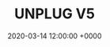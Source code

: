 ---
title: UNPLUG V5
tags:
- event
layout: event
permalink: "/event/:title"
location: Canazei, Trentino, Italy
image: http://localhost:4000/assets/img/location/villetta.jpg
when_header: March 15-18, 2020
how_was_it:
- We have chosen the best of the best. The Unplug chalet is in front of the Marmolada, the highest mountain of the Dolomites. It is an occasion to really deeply connect
  with fellow entrepreneurs and investors, but most of all to feel the pull of nature,
  enjoying the silence and solitude that you can only get by being in the middle of
  the mountains.
- The chalet is secluded in the woods, where you can't hear a sound other than animals, but it's just a 7 minutes drives from Canazei, a small gem of a village in the heart of the Dolomites. It is a 3-star hotel with its own restaurant and bar.
video: https://www.youtube.com/embed/KYI5mAWJClA
caratteristics:
  altitude: 1450 mt
  cooking: Traditional
  beds: 60 people
past_edition:
  period: 15 - 16 - 17 - 18 March 2020
  image: http://localhost:4000/assets/img/location/villetta-canazei-card.png
#speakers:
# - name: Nadia Eghbal
#   role: Open Source Lead, Github
#   image: http://localhost:4000/assets/img/speakers/nadia.jpeg
#attendees:
# - name: Open Collective
#   image: http://localhost:4000/assets/img/attendees/villetta-maria/open-collective.png
# - name: Samnsung-Next
#   image: http://localhost:4000/assets/img/attendees/villetta-maria/samnsung-next.png
# - name: GP Bbullhound
#   image: http://localhost:4000/assets/img/attendees/villetta-maria/gpbullhound.png
# - name: Schibsted Media Group
#   image: http://localhost:4000/assets/img/attendees/villetta-maria/schibsted-media-group.png
# - name: MMC-ventures.png
#   image: http://localhost:4000/assets/img/attendees/villetta-maria/MMC-ventures.png
# - name: Anthemis Group
#   image: http://localhost:4000/assets/img/attendees/villetta-maria/anthemis-group.png
# - name: Cherry Ventures
#   image: http://localhost:4000/assets/img/attendees/villetta-maria/cherry-ventures.png
# - name: Local Globe
#   image: http://localhost:4000/assets/img/attendees/villetta-maria/local-globe.png
# - name: Local Globe
#   image: http://localhost:4000/assets/img/attendees/villetta-maria/co-found.png
# - name: Libertus Capital
#   image: http://localhost:4000/assets/img/attendees/villetta-maria/LIbertus-Capital.png
# - name: Fabric Ventures
#   image: http://localhost:4000/assets/img/attendees/villetta-maria/fabric-ventures.png
# - name: IDEO
#   image: http://localhost:4000/assets/img/attendees/villetta-maria/ideo.png
# - name: Facebook
#   image: http://localhost:4000/assets/img/attendees/villetta-maria/facebook.png
# - name: Google
#   image: http://localhost:4000/assets/img/attendees/villetta-maria/google.png
# - name: Github.png
#   image: http://localhost:4000/assets/img/attendees/villetta-maria/github.png
# - name: Storj
#   image: http://localhost:4000/assets/img/attendees/villetta-maria/storj.png
# - name: NU Cypher
#   image: http://localhost:4000/assets/img/attendees/villetta-maria/nucyper.png
# - name: Coinlist
#   image: http://localhost:4000/assets/img/attendees/villetta-maria/coinlist.png
# - name: Oscoin
#   image: http://localhost:4000/assets/img/attendees/villetta-maria/oscoin.png
# - name: Openocean
#   image: http://localhost:4000/assets/img/attendees/villetta-maria/openocean.png
# - name: Fidelity
#   image: http://localhost:4000/assets/img/attendees/villetta-maria/fidelity.png
# - name: Project A
#   image: http://localhost:4000/assets/img/attendees/villetta-maria/projecta.png
# - name: American Family
#   image: http://localhost:4000/assets/img/attendees/villetta-maria/americanFamily.png
organizers:
- name: STEFANO BERNARDI
  role: Investor
  image: http://localhost:4000/assets/img/organizers/bernardi.png
- name: LORENZO SANNA
  role: Business Developer
  image: http://localhost:4000/assets/img/organizers/lor-winter.jpg
schedule:
- day: SUNDAY, MARCH 15
  program:
  - time: 1.00 PM
    what: We leave from Linate
    description: Meeting points outside the train station and airport
  - time: 5.00 PM
    what: Arrival at Unplug's Chalet
    description: Check-in time and find your room mate fot the next days!
  - time: 5.30 PM
    what: Ski test and rental
    description: Only for wannabe skiers
  - time: 6.30 PM
    what: Welcome Bonfire Aperitivo
    description: Drink, get cozy and get to meet your fellow adventurers.
  - time: 8.00 PM
    what: Dinner at Unplug's Chalet
    description: Typical dinner, with a simple 1 minute presentation of each guest.
- day: MONDAY, MARCH 16
  program:
  - time: 7.30 AM
    what: Breakfast
    description: Get your energy for the day!
  - time: 9.30 AM
    what: Snowshoe Time!
    description: Hike through the dolomites with mountain guides on snowshoes!
  - time: 13.00 PM
    what: Relax
    description: We get back to the hotel and get changed.
  - time: 16.00 PM
    what: SPA TIME!
    description: We're off to the magnificent QC Terme Dolomiti!
  - time: 7.00 PM
    what: Dinner at the Spa
    description: Light dinner in our bathrobes, with some unconference talks.
  - time: 09.00 PM
    what: Back to Unplug Chalet
    description: Unplug in our private bar
- day: TUESDAY, MARCH 17
  program:
  - time: 7.30 AM
    what: Breakfast
    description: Get your energy for the day!
  - time: 8.30 AM
    what: Skiing!
    description: We leave the Chalet and go on the slopes.
  - time: 4.00 PM
    what: Return to Unplug Chalet
    description: Shower, relax, drink and chat.
  - time: 5.30 PM
    what: Snowmobile ride to Malga Monzoni
    description: Bring some warm stuff and be ready for an adventure
  - time: 7.30 PM
    what: Dinner
    description: Home made, slowfood and very typical dinner at Malga Monzoni.
  - time: 10.00 PM
    what: Sled down the mountain!
    description: It is time to sled back... It will be night so bring a light!
- day: WEDNESDAY, MARCH 18
  program:
  - time: 8.00 AM
    what: Breakfast
    description: Meet in the Hotel lobby and load up on energies for the day.
  - time: 9.00 AM
    what: Talks for whoever is already awake.
    description: Last talks before leaving
  - time: 10.30 AM
    what: Bye Bye Unplug Chalet
    description: It's time to go back to the real world! Our bus leaves now.
  - time: 15.30 PM
    what: Bye!
    description: We say good bye! Please ensure you book travel from Milano Linate Airport at 5:30pm
      at the earliest. If you need to leave earlier, please contact us before purchasing
      a ticket to make sure we can accomodate. We suggest spending the night in Milano
      and booking travel for the next morning! It is a stunning city.
date: '2020-03-14 12:00:00 +0000'
venue: Unplug Chalet
gallery-small:
  image:
  - http://localhost:4000/assets/img/events_photos/2017_winter_retreat/01.jpg
  - http://localhost:4000/assets/img/events_photos/2017_winter_retreat/02.jpg
  - http://localhost:4000/assets/img/events_photos/2017_winter_retreat/03.jpg
  - http://localhost:4000/assets/img/events_photos/2017_winter_retreat/04.jpg
  - http://localhost:4000/assets/img/events_photos/2017_winter_retreat/05.jpg
  - http://localhost:4000/assets/img/events_photos/2017_winter_retreat/06.jpg
  - http://localhost:4000/assets/img/events_photos/2017_winter_retreat/07.jpg
  - http://localhost:4000/assets/img/events_photos/2017_winter_retreat/08.jpg
  - http://localhost:4000/assets/img/events_photos/2017_winter_retreat/09.jpg
  - http://localhost:4000/assets/img/events_photos/2017_winter_retreat/10.jpg
  - http://localhost:4000/assets/img/events_photos/2017_winter_retreat/11.jpg
  - http://localhost:4000/assets/img/events_photos/2017_winter_retreat/12.jpg
  - http://localhost:4000/assets/img/events_photos/2017_winter_retreat/13.jpg
  - http://localhost:4000/assets/img/events_photos/2017_winter_retreat/14.jpg
  - http://localhost:4000/assets/img/events_photos/2017_winter_retreat/15.jpg
  - http://localhost:4000/assets/img/events_photos/2017_winter_retreat/16.jpg
gallery-big:
  image:
  - http://localhost:4000/assets/img/events_photos/2017_winter_retreat/big/01.jpg
  - http://localhost:4000/assets/img/events_photos/2017_winter_retreat/big/02.jpg
  - http://localhost:4000/assets/img/events_photos/2017_winter_retreat/big/03.jpg
  - http://localhost:4000/assets/img/events_photos/2017_winter_retreat/big/04.jpg
  - http://localhost:4000/assets/img/events_photos/2017_winter_retreat/big/05.jpg
  - http://localhost:4000/assets/img/events_photos/2017_winter_retreat/big/06.jpg
  - http://localhost:4000/assets/img/events_photos/2017_winter_retreat/big/07.jpg
  - http://localhost:4000/assets/img/events_photos/2017_winter_retreat/big/08.jpg
  - http://localhost:4000/assets/img/events_photos/2017_winter_retreat/big/09.jpg
  - http://localhost:4000/assets/img/events_photos/2017_winter_retreat/big/10.jpg
  - http://localhost:4000/assets/img/events_photos/2017_winter_retreat/big/11.jpg
  - http://localhost:4000/assets/img/events_photos/2017_winter_retreat/big/12.jpg
  - http://localhost:4000/assets/img/events_photos/2017_winter_retreat/big/13.jpg
  - http://localhost:4000/assets/img/events_photos/2017_winter_retreat/big/14.jpg
  - http://localhost:4000/assets/img/events_photos/2017_winter_retreat/big/15.jpg
  - http://localhost:4000/assets/img/events_photos/2017_winter_retreat/big/16.jpg
pricing_table:
  - title: Early Bird
    price: 799
    elements: 
      - icon: http://localhost:4000/assets/img/pricing_table/double_room.svg
        text: ['3 nights in a private  Hotel***', 'private bed in a 3 or 4 people room']
      - icon: http://localhost:4000/assets/img/pricing_table/transfer.svg
        text: ['Transfer to and from Verona']
      - icon: http://localhost:4000/assets/img/pricing_table/SPA.svg
        text: ['Entrance in the QC Dolomiti Terme SPA', 'including Dinner']
      - icon: http://localhost:4000/assets/img/pricing_table/special_dinner.svg
        text: ['1 typical dinner in the hotel','1 special dinner in a refuge']
      - icon:
        text: ['22% Italian VAT included']
  - title: Private Single Room
    price: 1099
    elements: 
      - icon: http://localhost:4000/assets/img/pricing_table/double_room.svg
        text: ['3 nights in a private  Hotel***', 'Single room', ' &nbsp; ']
      - icon: http://localhost:4000/assets/img/pricing_table/transfer.svg
        text: ['Transfer to and from Verona']
      - icon: http://localhost:4000/assets/img/pricing_table/SPA.svg
        text: ['Entrance in the QC Dolomiti Terme SPA', 'including Dinner']
      - icon: http://localhost:4000/assets/img/pricing_table/special_dinner.svg
        text: ['1 typical dinner in the hotel','1 special dinner in a refuge']
      - icon:
        text: ['22% Italian VAT included']
header_home: 
  title: 2020 Planet Plus Venture Retreat
  subtitle: An amazing 3-day retreat in the Dolomites with fellow investors and entrepreneurs
  image: https://unplug.vc/assets/img/val-san-nicolo.jpg
footer_sponsors:
- name: Planet Plus
  image: http://localhost:4000/assets/img/sponsor/planetplus.png
  link: http://news.planetplus.vc/
#- name: "Dolomiti"
#  image: "http://localhost:4000/assets/img/sponsor/dolomitiUnesco.png"
#  link: "http://www.dolomitiunesco.info/la-fondazione-dolomiti-unesco/?lang=en"
---